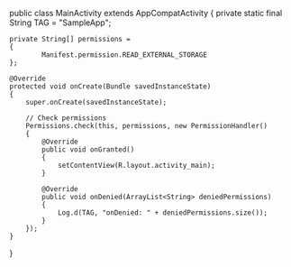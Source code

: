 public class MainActivity extends AppCompatActivity
{
    private static final String TAG = "SampleApp";

    private String[] permissions =
    {
            Manifest.permission.READ_EXTERNAL_STORAGE
    };

    @Override
    protected void onCreate(Bundle savedInstanceState)
    {
        super.onCreate(savedInstanceState);

        // Check permissions
        Permissions.check(this, permissions, new PermissionHandler()
        {
            @Override
            public void onGranted()
            {
                setContentView(R.layout.activity_main);
            }

            @Override
            public void onDenied(ArrayList<String> deniedPermissions)
            {
                Log.d(TAG, "onDenied: " + deniedPermissions.size());
            }
        });
    }
}
